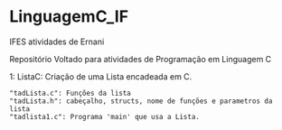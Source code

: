 # LinguagemC_IF
IFES atividades de Ernani

Repositório Voltado para atividades de Programação em Linguagem C

1: ListaC: Criação de uma Lista encadeada em C.

    "tadLista.c": Funções da lista
    "tadLista.h": cabeçalho, structs, nome de funções e parametros da lista
    "tadlista1.c": Programa 'main' que usa a Lista. 
